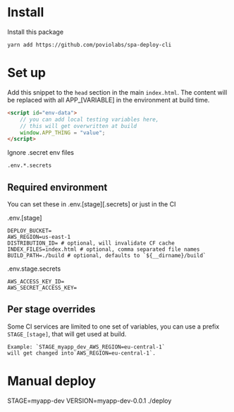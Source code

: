 # Install

Install this package

```
yarn add https://github.com/poviolabs/spa-deploy-cli
```

# Set up

Add this snippet to the `head` section in the main `index.html`.
The content will be replaced with all APP_[VARIABLE] in the environment
at build time.

```html
<script id="env-data">
    // you can add local testing variables here, 
    // this will get overwritten at build
    window.APP_THING = "value";
</script>
```

Ignore .secret env files
```gitignore
.env.*.secrets
```

## Required environment

You can set these in .env.[stage][.secrets] or just in the CI

.env.[stage]
```dotenv
DEPLOY_BUCKET=
AWS_REGION=us-east-1
DISTRIBUTION_ID= # optional, will invalidate CF cache
INDEX_FILES=index.html # optional, comma separated file names
BUILD_PATH=./build # optional, defaults to `${__dirname}/build`
```

.env.stage.secrets
```dotenv
AWS_ACCESS_KEY_ID= 
AWS_SECRET_ACCESS_KEY=
```

## Per stage overrides

Some CI services are limited to one set of variables, you can use a
prefix `STAGE_[stage]`, that will get used at build.

```
Example: `STAGE_myapp_dev_AWS_REGION=eu-central-1`
will get changed into`AWS_REGION=eu-central-1`.
```


# Manual deploy

STAGE=myapp-dev VERSION=myapp-dev-0.0.1 ./deploy
